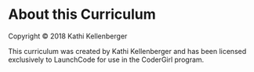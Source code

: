 # About this Curriculum

Copyright © 2018 Kathi Kellenberger

This curriculum was created by Kathi Kellenberger and has been licensed exclusively to LaunchCode for use in the CoderGirl program.
